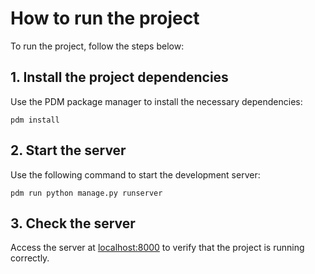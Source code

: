 # How to run the project
To run the project, follow the steps below:

## 1. Install the project dependencies
Use the PDM package manager to install the necessary dependencies:
```
pdm install
```

## 2. Start the server
Use the following command to start the development server:
```
pdm run python manage.py runserver
```

## 3. Check the server
Access the server at [localhost:8000](http://localhost:8000/) to verify that the project is running correctly.
